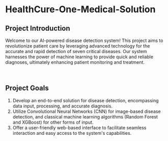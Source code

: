 # HealthCure-One-Medical-Solution

## Project Introduction

Welcome to our AI-powered disease detection system! This project aims to revolutionize patient care by leveraging advanced technology for the accurate and rapid detection of seven critical diseases. Our system harnesses the power of machine learning to provide quick and reliable diagnoses, ultimately enhancing patient monitoring and treatment.

<br>

## Project Goals
1) Develop an end-to-end solution for disease detection, encompassing data input, processing, and accurate diagnosis.
2) Utilize Convolutional Neural Networks (CNN) for image-based disease detection, and classical machine learning algorithms (Random Forest and XGBoost) for other forms of input.
3) Offer a user-friendly web-based interface to facilitate seamless interaction and easy access to the system's capabilities.
